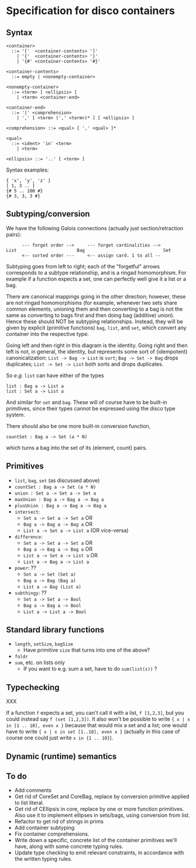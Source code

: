 Specification for disco containers
==================================

Syntax
------

```
<container>
  ::= '['  <container-contents> ']'
    | '{'  <container-contents> '}'
    | '{#' <container-contents> '#}'

<container-contents>
  ::= empty | <nonempty-container>

<nonempty-container>
  ::= <term> [ <ellipsis> ]
    | <term> <container-end>

<container-end>
  ::= '|' <comprehension>
    | ',' [ <term> (',' <term>)* ] [ <ellipsis> ]

<comprehension> ::= <qual> [ ',' <qual> ]*

<qual>
  ::= <ident> 'in' <term>
    | <term>

<ellipsis> ::= '..' [ <term> ]
```

Syntax examples:

```
{ 'x', 'y', 'z' }
[ 1, 3 .. ]
{# 5 .. 100 #}
{# 3, 3, 3 #}
```

Subtyping/conversion
--------------------

We have the following Galois connections (actually just
section/retraction pairs):

```
      --- forget order -->     --- forget cardinalities -->
List                       Bag                              Set
      <-- sorted order ---     <-- assign card. 1 to all --
```

Subtyping goes from left to right; each of the "forgetful" arrows
corresponds to a subtype relationship, and is a ringad homomorphism.
For example if a function expects a set, one can perfectly well give
it a list or a bag.

There are canonical mappings going in the other direction; however,
these are not ringad homomorphisms (for example, whenever two sets
share common elements, unioning them and then converting to a bag is
not the same as converting to bags first and then doing bag (additive)
union).  Hence these should NOT be subtyping relationships.  Instead,
they will be given by explicit (primitive functions) `bag`, `list`,
and `set`, which convert any container into the respective type.

Going left and then right in this diagram is the identity.  Going
right and then left is not, in general, the identity, but represents
some sort of (idempotent) canonicalization: `List -> Bag -> List`
is `sort`; `Bag -> Set -> Bag` drops duplicates; `List ->
Set -> List` both sorts and drops duplicates.

So *e.g.* `list` can have either of the types

```
list : Bag a -> List a
list : Set a -> List a
```

And similar for `set` and `bag`.  These will of course have to be
built-in primitives, since their types cannot be expressed using the
disco type system.

There should also be one more built-in conversion function,
```
countSet : Bag a -> Set (a * N)
```
which turns a bag into the set of its (element, count) pairs.

Primitives
----------

* `list`, `bag`, `set` (as discussed above)
* `countSet : Bag a -> Set (a * N)`
* `union : Set a -> Set a -> Set a`
* `maxUnion : Bag a -> Bag a -> Bag a`
* `plusUnion : Bag a -> Bag a -> Bag a`
* `intersect`:
    - `Set a -> Set a -> Set a` OR
    - `Bag a -> Bag a -> Bag a` OR
    - `List a -> Set a -> List a` (OR vice-versa)
* `difference`:
    - `Set a -> Set a -> Set a` OR
    - `Bag a -> Bag a -> Bag a` OR
    - `List a -> Set a -> List a` OR
    - `List a -> Bag a -> List a`
* `power`: ??
    - `Set a -> Set (Set a)`
    - `Bag a -> Bag (Bag a)`
    - `List a -> Bag (List a)`
* `subthingy`: ??
    - `Set a -> Set a -> Bool`
    - `Bag a -> Bag a -> Bool`
    - `List a -> List a -> Bool`

Standard library functions
--------------------------

* `length`, `setSize`, `bagSize`
    - Have primitive `size` that turns into one of the above?
* `foldr`
* `sum`, etc. on lists only
    - If you want to e.g. sum a set, have to do  `sum(list(s))` ?

Typechecking
------------

XXX

If a function `f` expects a set, you can't call it with a list, `f
[1,2,3]`, but you could instead say `f (set [1,2,3])`.  It also won't
be possible to write `{ x | x in [1 .. 10], even x }` because that
would mix a set and a list; one would have to write `{ x | x in set
[1..10], even x }` (actually in this case of course one could just
write `x in {1 .. 10}`).

Dynamic (runtime) semantics
---------------------------



To do
-----

- Add comments
- Get rid of CoreSet and CoreBag, replace by conversion primitive
  applied to list literal.
- Get rid of CEllipsis in core, replace by one or more function
  primitives.  Also use it to implement ellipses in sets/bags, using
  conversion from list.
- Refactor to get rid of strings in prims
- Add container subtyping
- Fix container comprehensions.
- Write down a specific, concrete list of the container primitives
  we'll have, along with some concrete typing rules.
- Update type checking to emit relevant constraints, in accordance
  with the written typing rules.
